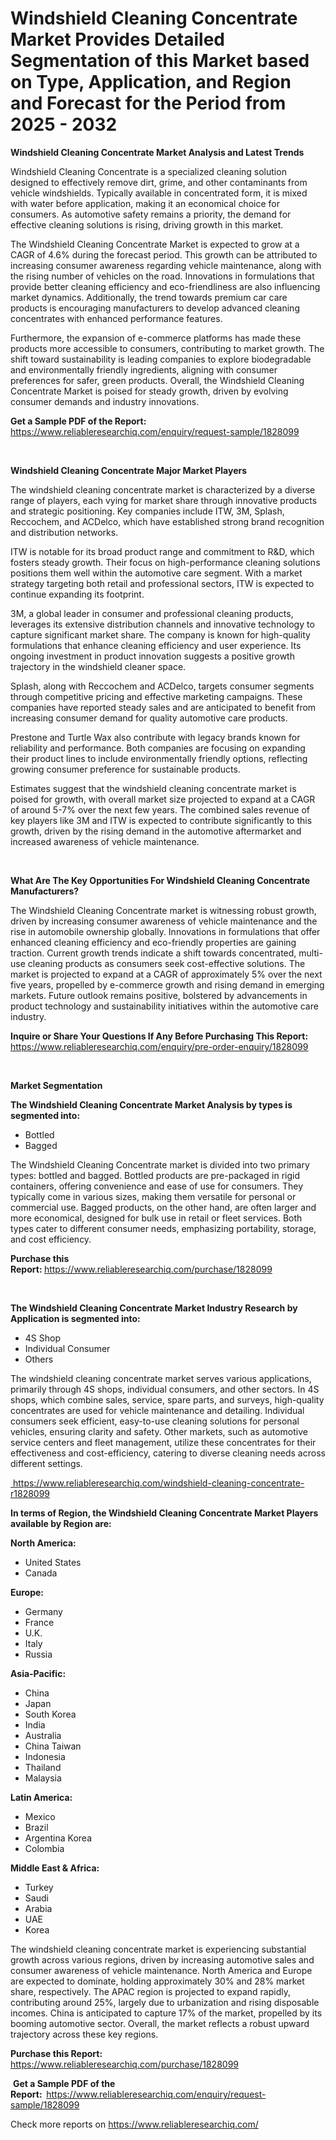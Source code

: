 <p><h1>Windshield Cleaning Concentrate Market Provides Detailed Segmentation of this Market based on Type, Application, and Region and Forecast for the Period from 2025 - 2032</h1></p><p><strong>Windshield Cleaning Concentrate Market Analysis and Latest Trends</strong></p>
<p><p>Windshield Cleaning Concentrate is a specialized cleaning solution designed to effectively remove dirt, grime, and other contaminants from vehicle windshields. Typically available in concentrated form, it is mixed with water before application, making it an economical choice for consumers. As automotive safety remains a priority, the demand for effective cleaning solutions is rising, driving growth in this market.</p><p>The Windshield Cleaning Concentrate Market is expected to grow at a CAGR of 4.6% during the forecast period. This growth can be attributed to increasing consumer awareness regarding vehicle maintenance, along with the rising number of vehicles on the road. Innovations in formulations that provide better cleaning efficiency and eco-friendliness are also influencing market dynamics. Additionally, the trend towards premium car care products is encouraging manufacturers to develop advanced cleaning concentrates with enhanced performance features.</p><p>Furthermore, the expansion of e-commerce platforms has made these products more accessible to consumers, contributing to market growth. The shift toward sustainability is leading companies to explore biodegradable and environmentally friendly ingredients, aligning with consumer preferences for safer, green products. Overall, the Windshield Cleaning Concentrate Market is poised for steady growth, driven by evolving consumer demands and industry innovations.</p></p>
<p><strong>Get a Sample PDF of the Report:&nbsp;</strong> <a href="https://www.reliableresearchiq.com/enquiry/request-sample/1828099?utm_campaign=2273&utm_medium=2&utm_source=Github&utm_content=ia&utm_term=09022025&utm_id=windshield-cleaning-concentrate">https://www.reliableresearchiq.com/enquiry/request-sample/1828099</a></p>
<p>&nbsp;</p>
<p><strong>Windshield Cleaning Concentrate Major Market Players</strong></p>
<p><p>The windshield cleaning concentrate market is characterized by a diverse range of players, each vying for market share through innovative products and strategic positioning. Key companies include ITW, 3M, Splash, Reccochem, and ACDelco, which have established strong brand recognition and distribution networks.</p><p>ITW is notable for its broad product range and commitment to R&D, which fosters steady growth. Their focus on high-performance cleaning solutions positions them well within the automotive care segment. With a market strategy targeting both retail and professional sectors, ITW is expected to continue expanding its footprint.</p><p>3M, a global leader in consumer and professional cleaning products, leverages its extensive distribution channels and innovative technology to capture significant market share. The company is known for high-quality formulations that enhance cleaning efficiency and user experience. Its ongoing investment in product innovation suggests a positive growth trajectory in the windshield cleaner space.</p><p>Splash, along with Reccochem and ACDelco, targets consumer segments through competitive pricing and effective marketing campaigns. These companies have reported steady sales and are anticipated to benefit from increasing consumer demand for quality automotive care products.</p><p>Prestone and Turtle Wax also contribute with legacy brands known for reliability and performance. Both companies are focusing on expanding their product lines to include environmentally friendly options, reflecting growing consumer preference for sustainable products.</p><p>Estimates suggest that the windshield cleaning concentrate market is poised for growth, with overall market size projected to expand at a CAGR of around 5-7% over the next few years. The combined sales revenue of key players like 3M and ITW is expected to contribute significantly to this growth, driven by the rising demand in the automotive aftermarket and increased awareness of vehicle maintenance.</p></p>
<p>&nbsp;</p>
<p><strong>What Are The Key Opportunities For Windshield Cleaning Concentrate Manufacturers?</strong></p>
<p><p>The Windshield Cleaning Concentrate market is witnessing robust growth, driven by increasing consumer awareness of vehicle maintenance and the rise in automobile ownership globally. Innovations in formulations that offer enhanced cleaning efficiency and eco-friendly properties are gaining traction. Current growth trends indicate a shift towards concentrated, multi-use cleaning products as consumers seek cost-effective solutions. The market is projected to expand at a CAGR of approximately 5% over the next five years, propelled by e-commerce growth and rising demand in emerging markets. Future outlook remains positive, bolstered by advancements in product technology and sustainability initiatives within the automotive care industry.</p></p>
<p><strong>Inquire or Share Your Questions If Any Before Purchasing This Report:</strong> <a href="https://www.reliableresearchiq.com/enquiry/pre-order-enquiry/1828099?utm_campaign=2273&utm_medium=2&utm_source=Github&utm_content=ia&utm_term=09022025&utm_id=windshield-cleaning-concentrate">https://www.reliableresearchiq.com/enquiry/pre-order-enquiry/1828099</a></p>
<p>&nbsp;</p>
<p><strong>Market Segmentation</strong></p>
<p><strong>The Windshield Cleaning Concentrate Market Analysis by types is segmented into:</strong></p>
<p><ul><li>Bottled</li><li>Bagged</li></ul></p>
<p><p>The Windshield Cleaning Concentrate market is divided into two primary types: bottled and bagged. Bottled products are pre-packaged in rigid containers, offering convenience and ease of use for consumers. They typically come in various sizes, making them versatile for personal or commercial use. Bagged products, on the other hand, are often larger and more economical, designed for bulk use in retail or fleet services. Both types cater to different consumer needs, emphasizing portability, storage, and cost efficiency.</p></p>
<p><strong>Purchase this Report:&nbsp;</strong><a href="https://www.reliableresearchiq.com/purchase/1828099?utm_campaign=2273&utm_medium=2&utm_source=Github&utm_content=ia&utm_term=09022025&utm_id=windshield-cleaning-concentrate">https://www.reliableresearchiq.com/purchase/1828099</a></p>
<p>&nbsp;</p>
<p><strong>The Windshield Cleaning Concentrate Market Industry Research by Application is segmented into:</strong></p>
<p><ul><li>4S Shop</li><li>Individual Consumer</li><li>Others</li></ul></p>
<p><p>The windshield cleaning concentrate market serves various applications, primarily through 4S shops, individual consumers, and other sectors. In 4S shops, which combine sales, service, spare parts, and surveys, high-quality concentrates are used for vehicle maintenance and detailing. Individual consumers seek efficient, easy-to-use cleaning solutions for personal vehicles, ensuring clarity and safety. Other markets, such as automotive service centers and fleet management, utilize these concentrates for their effectiveness and cost-efficiency, catering to diverse cleaning needs across different settings.</p></p>
<p><a href="https://www.reliableresearchiq.com/windshield-cleaning-concentrate-r1828099?utm_campaign=2273&utm_medium=2&utm_source=Github&utm_content=ia&utm_term=09022025&utm_id=windshield-cleaning-concentrate">&nbsp;https://www.reliableresearchiq.com/windshield-cleaning-concentrate-r1828099</a></p>
<p><strong>In terms of Region, the Windshield Cleaning Concentrate Market Players available by Region are:</strong></p>
<p>
    <p> <strong> North America: </strong>
        <ul>
            <li>United States</li>
            <li>Canada</li>
        </ul>
        </p> 
    <p> <strong> Europe: </strong>
        <ul>
            <li>Germany</li>
            <li>France</li>
            <li>U.K.</li>
            <li>Italy</li>
            <li>Russia</li>
        </ul>
        </p> 
    <p> <strong> Asia-Pacific: </strong>
        <ul>
            <li>China</li>
            <li>Japan</li>
            <li>South Korea</li>
            <li>India</li>
            <li>Australia</li>
            <li>China Taiwan</li>
            <li>Indonesia</li>
            <li>Thailand</li>
            <li>Malaysia</li>
        </ul>
        </p> 
    <p> <strong> Latin America: </strong>
        <ul>
            <li>Mexico</li>
            <li>Brazil</li>
            <li>Argentina Korea</li>
            <li>Colombia</li>
        </ul>
        </p> 
    <p> <strong> Middle East & Africa: </strong>
        <ul>
            <li>Turkey</li>
            <li>Saudi</li>
            <li>Arabia</li>
            <li>UAE</li>
            <li>Korea</li>
        </ul>
    </p>
    </p>
<p><p>The windshield cleaning concentrate market is experiencing substantial growth across various regions, driven by increasing automotive sales and consumer awareness of vehicle maintenance. North America and Europe are expected to dominate, holding approximately 30% and 28% market share, respectively. The APAC region is projected to expand rapidly, contributing around 25%, largely due to urbanization and rising disposable incomes. China is anticipated to capture 17% of the market, propelled by its booming automotive sector. Overall, the market reflects a robust upward trajectory across these key regions.</p></p>
<p><strong>Purchase this Report: </strong><a href="https://www.reliableresearchiq.com/purchase/1828099?utm_campaign=2273&utm_medium=2&utm_source=Github&utm_content=ia&utm_term=09022025&utm_id=windshield-cleaning-concentrate">https://www.reliableresearchiq.com/purchase/1828099</a></p>
<p>&nbsp;<strong>Get a Sample PDF of the Report:&nbsp;&nbsp;</strong><a href="https://www.reliableresearchiq.com/enquiry/request-sample/1828099?utm_campaign=2273&utm_medium=2&utm_source=Github&utm_content=ia&utm_term=09022025&utm_id=windshield-cleaning-concentrate">https://www.reliableresearchiq.com/enquiry/request-sample/1828099</a></p>
<p><strong></strong></p>
<p>Check more reports on <a href="https://www.reliableresearchiq.com/?utm_campaign=2273&utm_medium=2&utm_source=Github&utm_content=ia&utm_term=09022025&utm_id=windshield-cleaning-concentrate">https://www.reliableresearchiq.com/</a></p>